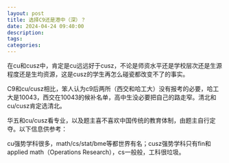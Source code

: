 ```yaml
---
layout: post
title: 选择C9还是港中（深）？
date: 2024-04-24 09:40:00
description:
tags: 
categories:
---
```


在cu和cusz中，肯定是cu远远好于cusz，不论是师资水平还是学校层次还是生源程度还是生均资源，这是cusz的学生再怎么碰瓷都改变不了的事实。

C9和cu/cusz相比，笨人认为c9后两所（西交和哈工大）没有报考的必要，哈工大是10043，西交在10043的候补名单，高中生没必要把自己的路走窄。清北和cu/cusz肯定选清北。

华五和cu/cusz看专业，以及题主喜不喜欢中国传统的教育体制，由题主自行定夺。以下信息供参考：

cu强势学科很多，math/cs/stat/bme等都世界有名；cusz强势学科只有fin和applied math（Operations Research），cs一般般，工科很垃圾。